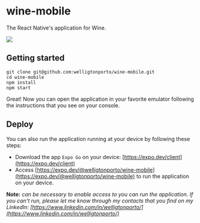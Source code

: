 # wine-mobile

The React Native's application for Wine.

![](https://raw.githubusercontent.com/welligtonporto/wine-mobile/main/assets/app-working.gif)

## Getting started

 ```
git clone git@github.com:welligtonporto/wine-mobile.git
cd wine-mobile
npm install
npm start
```

Great! Now you can open the application in your favorite emulator following the instructions that you see on your console.

## Deploy

You can also run the application running at your device by following these steps:

- Download the app `Expo Go` on your device: [https://expo.dev/client](https://expo.dev/client)
- Access [https://expo.dev/@welligtonporto/wine-mobile](https://expo.dev/@welligtonporto/wine-mobile) to run the application on your device.

**Note:** *can be necessary to enable access to you can run the application. If you can't run, please let me know through my contacts that you find on my LinkedIn: [https://www.linkedin.com/in/welligtonporto/](https://www.linkedin.com/in/welligtonporto/)*